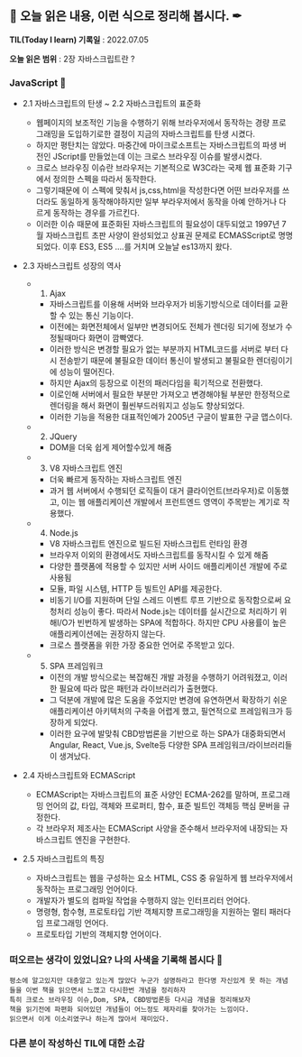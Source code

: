 ## 📕 오늘 읽은 내용, 이런 식으로 정리해 봅시다. ✒

**TIL(Today I learn) 기록일** : 2022.07.05

**오늘 읽은 범위** : 2장 자바스크립트란 ?

### JavaScript 📑

- 2.1 자바스크립트의 탄생 ~ 2.2 자바스크립트의 표준화
  -  웹페이지의 보조적인 기능을 수행하기 위해 브라우저에서 동작하는 경량 프로그래밍을 도입하기로한 결정이 지금의 자바스크립트를 탄생 시켰다. 
  -  하지만 평탄치는 않았다. 마중간에 마이크로소프트는 자바스크립트의 파생 버전인 JScript를 만들었는데 이는 크로스 브라우징 이슈를 발생시켰다. 
  -  크로스 브라우징 이슈란 브라우저는 기본적으로 W3C라는 국제 웹 표준화 기구에서 정의한 스펙을 따라서 동작한다. 
  -  그렇기때문에 이 스펙에 맞춰서 js,css,html을 작성한다면 어떤 브라우저를 쓰더라도 동일하게 동작해야하지만 일부 부라우저에서 동작을 아예 안하거나 다르게 동작하는 경우를 가르킨다.
  -  이러한 이슈 때문에 표준화된 자바스크립트의 필요성이 대두되었고 1997년 7월 자바스크립트 초판 사양이 완성되었고 상표권 문제로 ECMASScript로 명명되었다. 이후 ES3, ES5 ....를 거치며 오늘날 es13까지 왔다.
- 2.3 자바스크립트 성장의 역사 
  - 1. Ajax
    - 자바스크립트를 이용해 서버와 브라우저가 비동기방식으로 데이터를 교환할 수 있는 통신 기능이다.  
    - 이전에는 화면전체에서 일부만 변경되어도 전체가 렌더링 되기에 정보가 수정될때마다 화면이 깜빡였다.
    - 이러한 방식은 변경할 필요가 없는 부분까지 HTML코드를 서버로 부터 다시 전송받기 때문에 불필요한 데이터 통신이 발생되고  불필요한 렌더링이기에 성능이 떨어진다.
    - 하지만 Ajax의 등장으로 이전의 패러다임을 획기적으로 전환했다. 
    - 이로인해 서버에서 필요한 부분만 가져오고 변경해야될 부분만 한정적으로 렌더링을 해서 화면이 훨씬부드러워지고 성능도 향상되었다. 
    - 이러한 기능을 적용한 대표적인예가 2005년 구글이 발표한 구글 맵스이다. 
  
  - 2. JQuery
    - DOM을 더욱 쉽게 제어할수있게 해줌
  
  - 3. V8 자바스크립트 엔진
    - 더욱 빠르게 동작하는 자바스크립트 엔진
    - 과거 웹 서버에서 수행되던 로직들이 대거 클라이언트(브라우저)로 이동했고, 이는 웹 애플리케이션 개발에서 프런트엔드 영역이 주목받는 계기로 작용했다.
  
  - 4. Node.js
    - V8 자바스크립트 엔진으로 빌드된 자바스크립트 런타임 환경
    - 브라우저 이외의 환경에서도 자바스크립트를 동작시킬 수 있게 해줌
    - 다양한 플랫폼에 적용할 수 있지만 서버 사이드 애플리케이션 개발에 주로 사용됨
    - 모듈, 파일 시스템, HTTP 등 빌트인 API를 제공한다.
    - 비동기 I/O를 지원하며 단일 스레드 이벤트 루프 기반으로 동작함으로써 요청처리 성능이 좋다. 따라서 Node.js는 데이터를 실시간으로 처리하기 위해I/O가 빈번하게 발생하는 SPA에 적합하다. 하지만 CPU 사용률이 높은 애플리케이션에는 권장하지 않는다.
    - 크로스 플랫폼을 위한 가장 중요한 언어로 주목받고 있다.
    
  - 5. SPA 프레임워크
    - 이전의 개발 방식으로는 복잡해진 개발 과정을 수행하기 어려워졌고, 이러한 필요에 따라 많은 패턴과 라이브러리가 출현했다.
    - 그 덕분에 개발에 많은 도움을 주었지만 변경에 유연하면서 확장하기 쉬운 애플리케이션 아키텍처의 구축을 어렵게 했고, 필연적으로 프레임워크가 등장하게 되었다.
    - 이러한 요구에 발맞춰 CBD방법론을 기반으로 하는 SPA가 대중화되면서 Angular, React, Vue.js, Svelte등 다양한 SPA 프레임워크/라이브러리들이 생겨났다.

- 2.4 자바스크립트와 ECMAScript
  - ECMAScript는 자바스크립트의 표준 사양인 ECMA-262를 말하며, 프로그래밍 언어의 값, 타입, 객체와 프로퍼티, 함수, 표준 빌트인 객체등 핵심 문버을 규정한다.
  - 각 브라우저 제조사는 ECMAScript 사양을 준수해서 브라우저에 내장되는 자바스크립트 엔진을 구현한다.

- 2.5 자바스크립트의 특징
  - 자바스크립트는 웹을 구성하는 요소 HTML, CSS 중 유일하게 웹 브라우저에서 동작하는 프로그래밍 언어이다.
  - 개발자가 별도의 컴파일 작업을 수행하지 않는 인터프리터 언어다.
  - 명령형, 함수형, 프로토타입 기반 객체지향 프로그래밍을 지원하는 멀티 패러다임 프로그래밍 언어다.
  - 프로토타입 기반의 객체지향 언어이다.  
         





### 떠오르는 생각이 있었니요? 나의 사색을 기록해 봅시다 💭
```
평소에 알고있지만 대충알고 있는게 많았다 누군가 설명하라고 한다명 자신있게 못 하는 개념들을 이번 책을 읽으면서 느꼈고 다시한번 개념을 정리하자
특히 크로스 브라우징 이슈,Dom, SPA, CBD방법론등 다시금 개념을 정리해보자
책을 읽기전에 파편화 되어있던 개념들이 어느정도 제자리를 찾아가는 느낌이다.
읽으면서 이게 이소리였구나 하는게 많아서 재미있다.
``` 



### 다른 분이 작성하신 TIL에 대한 소감
